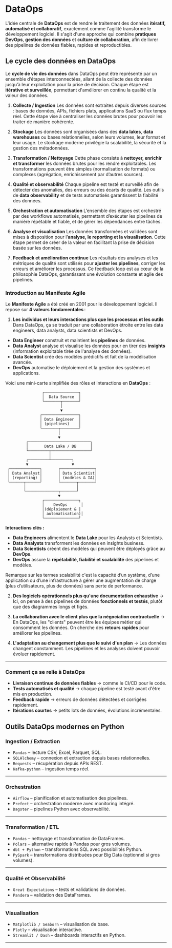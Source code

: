 # DataOps

L'idée centrale de **DataOps** est de rendre le traitement des données **itératif, automatisé et collaboratif**, exactement comme l'agilité transforme le développement logiciel. Il s'agit d'une approche qui combine **pratiques DevOps**, **gestion des données** et **culture de collaboration**, afin de livrer des pipelines de données fiables, rapides et reproductibles.

## Le cycle des données en DataOps

Le **cycle de vie des données** dans DataOps peut être représenté par un ensemble d’étapes interconnectées, allant de la collecte des données jusqu’à leur exploitation pour la prise de décision. Chaque étape est **itérative et surveillée**, permettant d'améliorer en continu la qualité et la valeur des données.

1. **Collecte / Ingestion**
   Les données sont extraites depuis diverses sources : bases de données, APIs, fichiers plats, applications SaaS ou flux temps réel. Cette étape vise à centraliser les données brutes pour pouvoir les traiter de manière cohérente.

2. **Stockage**
   Les données sont organisées dans des **data lakes**, **data warehouses** ou bases relationnelles, selon leurs volumes, leur format et leur usage. Le stockage moderne privilégie la scalabilité, la sécurité et la gestion des métadonnées.

3. **Transformation / Nettoyage**
   Cette phase consiste à **nettoyer, enrichir et transformer** les données brutes pour les rendre exploitables. Les transformations peuvent être simples (normalisation de formats) ou complexes (agrégation, enrichissement par d’autres sources).

4. **Qualité et observabilité**
   Chaque pipeline est testé et surveillé afin de détecter des anomalies, des erreurs ou des écarts de qualité. Les outils de **data observability** et de tests automatisés garantissent la fiabilité des données.

5. **Orchestration et automatisation**
   L’ensemble des étapes est orchestré par des workflows automatisés, permettant d’exécuter les pipelines de manière répétable et fiable, et de gérer les dépendances entre tâches.

6. **Analyse et visualisation**
   Les données transformées et validées sont mises à disposition pour l’**analyse, le reporting et la visualisation**. Cette étape permet de créer de la valeur en facilitant la prise de décision basée sur les données.

7. **Feedback et amélioration continue**
   Les résultats des analyses et les métriques de qualité sont utilisés pour **ajuster les pipelines**, corriger les erreurs et améliorer les processus. Ce feedback loop est au cœur de la philosophie DataOps, garantissant une évolution constante et agile des pipelines.



### Introduction au Manifeste Agile

Le **Manifeste Agile** a été créé en 2001 pour le développement logiciel. Il repose sur **4 valeurs fondamentales** :

1. **Les individus et leurs interactions plus que les processus et les outils**
   Dans DataOps, ça se traduit par une collaboration étroite entre les data engineers, data analysts, data scientists et DevOps.

* **Data Engineer** construit et maintient les **pipelines** de données.
* **Data Analyst** analyse et visualise les données pour en tirer des **insights** (information exploitable tirée de l'analyse des données).
* **Data Scientist** crée des modèles prédictifs et fait de la modélisation avancée.
* **DevOps** automatise le déploiement et la gestion des systèmes et applications.


Voici une mini-carte simplifiée des rôles et interactions en **DataOps** :

```
                ┌───────────────┐
                │  Data Source  │
                └───────┬───────┘
                        │
                        ▼
               ┌────────────────┐
               │ Data Engineer  │
               │ (pipelines)    │
               └───────┬────────┘
                       │
                       ▼
         ┌───────────────────────────┐
         │       Data Lake / DB      │
         └─────────┬─────────────────┘
                   │
         ┌─────────┴─────────┐
         ▼                   ▼
 ┌─────────────┐       ┌───────────────┐
 │ Data Analyst│       │ Data Scientist│
 │ (reporting) │       │ (modèles & IA)│
 └──────┬──────┘       └───────┬───────┘
        │                      │
        └──────────────┬───────┘
                       ▼
                ┌───────────────┐
                │    DevOps      │
                │(déploiement & │
                │ automatisation)│
                └───────────────┘
```

**Interactions clés :**

* **Data Engineers** alimentent le **Data Lake** pour les Analysts et Scientists.
* **Data Analysts** transforment les données en insights business.
* **Data Scientists** créent des modèles qui peuvent être déployés grâce au **DevOps**.
* **DevOps** assure la **répétabilité, fiabilité et scalabilité** des pipelines et modèles.


Remarque sur les termes scalabilité c'est la capacité d’un système, d’une application ou d’une infrastructure à gérer une augmentation de charge (plus d’utilisateurs, plus de données) sans perte de performance.

2. **Des logiciels opérationnels plus qu'une documentation exhaustive**
   → Ici, on pense à des pipelines de données **fonctionnels et testés**, plutôt que des diagrammes longs et figés.

3. **La collaboration avec le client plus que la négociation contractuelle**
   → En DataOps, les "clients" peuvent être les équipes métier qui consomment les données. On cherche des **retours rapides** pour améliorer les pipelines.

4. **L'adaptation au changement plus que le suivi d'un plan**
   → Les données changent constamment. Les pipelines et les analyses doivent pouvoir évoluer rapidement.

---

### Comment ça se relie à DataOps

* **Livraison continue de données fiables** → comme le CI/CD pour le code.
* **Tests automatisés et qualité** → chaque pipeline est testé avant d'être mis en production.
* **Feedback rapide** → erreurs de données détectées et corrigées rapidement.
* **Itérations courtes** → petits lots de données, évolutions incrémentales.

##  Outils DataOps modernes en Python

###  Ingestion / Extraction

* `Pandas` – lecture CSV, Excel, Parquet, SQL.
* `SQLAlchemy` – connexion et extraction depuis bases relationnelles.
* `Requests` – récupération depuis APIs REST.
* `Kafka-python` – ingestion temps réel.

---

### Orchestration

* `Airflow` – planification et automatisation des pipelines.
* `Prefect` – orchestration moderne avec monitoring intégré.
* `Dagster` – pipelines Python avec observabilité.

---

### Transformation / ETL

* `Pandas` – nettoyage et transformation de DataFrames.
* `Polars` – alternative rapide à Pandas pour gros volumes.
* `dbt + Python` – transformations SQL avec possibilités Python.
* `PySpark` – transformations distribuées pour Big Data (optionnel si gros volumes).

---

### Qualité et Observabilité

* `Great Expectations` – tests et validations de données.
* `Pandera` – validation des DataFrames.

---

### Visualisation

* `Matplotlib / Seaborn` – visualisation de base.
* `Plotly` – visualisation interactive.
* `Streamlit / Dash` – dashboards interactifs en Python.

---
